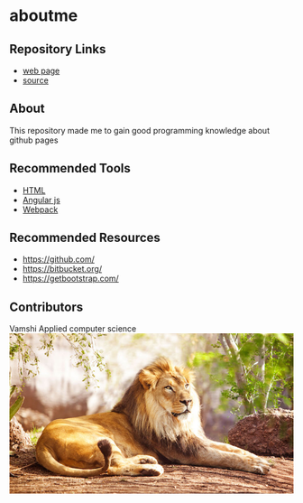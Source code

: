 # aboutme

## Repository Links
- [web page](https://github.com/vamshiredd/aboutme)
- [source](https://vamshiredd.github.io/aboutme/)

## About
This repository made me to gain good programming knowledge about github pages
## Recommended Tools
- [HTML](https://www.w3schools.com/html/html_intro.asp)
- [Angular js](https://www.w3schools.com/angular/angular_intro.asp)
- [Webpack](https://webpack.js.org/)
## Recommended Resources
- https://github.com/
- https://bitbucket.org/
- https://getbootstrap.com/

## Contributors
Vamshi
Applied computer science
![vscode image](https://github.com/vamshiredd/aboutme/blob/master/Vamshi.jpg "Example local image")

